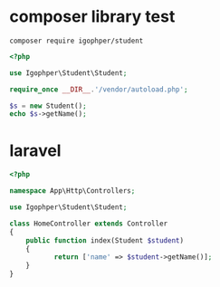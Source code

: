 # composer library test

```shell
composer require igophper/student
```

```php
<?php

use Igophper\Student\Student;

require_once __DIR__.'/vendor/autoload.php';

$s = new Student();
echo $s->getName();
``` 

# laravel

```php
<?php

namespace App\Http\Controllers;

use Igophper\Student\Student;

class HomeController extends Controller
{
    public function index(Student $student)
    {
           return ['name' => $student->getName()];
    }
}
```